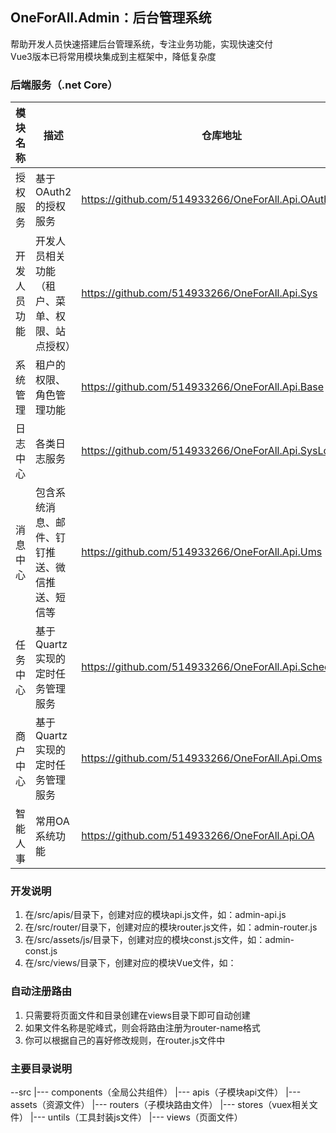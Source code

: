 ## **OneForAll.Admin：后台管理系统**
帮助开发人员快速搭建后台管理系统，专注业务功能，实现快速交付<br/>
Vue3版本已将常用模块集成到主框架中，降低复杂度<br/>

### 后端服务（.net Core）

| 模块名称 | 描述 | 仓库地址 |
| ------- | ------- | ------- |
| 授权服务 | 基于OAuth2的授权服务 | https://github.com/514933266/OneForAll.Api.OAuth |
| 开发人员功能 | 开发人员相关功能（租户、菜单、权限、站点授权） | https://github.com/514933266/OneForAll.Api.Sys |
| 系统管理 | 租户的权限、角色管理功能 | https://github.com/514933266/OneForAll.Api.Base |
| 日志中心 | 各类日志服务 | https://github.com/514933266/OneForAll.Api.SysLog |
| 消息中心 | 包含系统消息、邮件、钉钉推送、微信推送、短信等 | https://github.com/514933266/OneForAll.Api.Ums |
| 任务中心 | 基于Quartz实现的定时任务管理服务 | https://github.com/514933266/OneForAll.Api.ScheduleJob |
| 商户中心 | 基于Quartz实现的定时任务管理服务 | https://github.com/514933266/OneForAll.Api.Oms |
| 智能人事 | 常用OA系统功能 | https://github.com/514933266/OneForAll.Api.OA |

### 开发说明
1. 在/src/apis/目录下，创建对应的模块api.js文件，如：admin-api.js
2. 在/src/router/目录下，创建对应的模块router.js文件，如：admin-router.js
3. 在/src/assets/js/目录下，创建对应的模块const.js文件，如：admin-const.js
4. 在/src/views/目录下，创建对应的模块Vue文件，如：

### 自动注册路由
1. 只需要将页面文件和目录创建在views目录下即可自动创建
2. 如果文件名称是驼峰式，则会将路由注册为router-name格式
3. 你可以根据自己的喜好修改规则，在router.js文件中

### 主要目录说明
--src
|--- components（全局公共组件）
|--- apis（子模块api文件）
|--- assets（资源文件）
|--- routers（子模块路由文件）
|--- stores（vuex相关文件）
|--- untils（工具封装js文件）
|--- views（页面文件）
